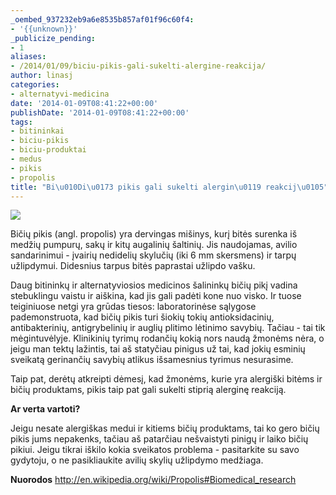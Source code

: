 ```yaml
---
_oembed_937232eb9a6e8535b857af01f96c60f4:
- '{{unknown}}'
_publicize_pending:
- 1
aliases:
- /2014/01/09/biciu-pikis-gali-sukelti-alergine-reakcija/
author: linasj
categories:
- alternatyvi-medicina
date: '2014-01-09T08:41:22+00:00'
publishDate: '2014-01-09T08:41:22+00:00'
tags:
- bitininkai
- biciu-pikis
- biciu-produktai
- medus
- pikis
- propolis
title: "Bi\u010Di\u0173 pikis gali sukelti alergin\u0119 reakcij\u0105"
---
```

![](http://farm4.staticflickr.com/3775/11770689673_2b378386c3_z.jpg)

Bičių pikis (angl. propolis) yra dervingas mišinys, kurį bitės surenka iš medžių pumpurų, sakų ir kitų augalinių šaltinių. Jis naudojamas, avilio sandarinimui - įvairių nedidelių skylučių (iki 6 mm skersmens) ir tarpų užlipdymui. Didesnius tarpus bitės paprastai užlipdo vašku.

Daug bitininkų ir alternatyviosios medicinos šalininkų bičių pikį vadina stebuklingu vaistu ir aiškina, kad jis gali padėti kone nuo visko. Ir tuose teiginiuose netgi yra grūdas tiesos: laboratorinėse sąlygose pademonstruota, kad bičių pikis turi šiokių tokių antioksidacinių, antibakterinių, antigrybelinių ir auglių plitimo lėtinimo savybių. Tačiau - tai tik mėgintuvėlyje. Klinikinių tyrimų rodančių kokią nors naudą žmonėms nėra, o jeigu man tektų lažintis, tai aš statyčiau pinigus už tai, kad jokių esminių sveikatą gerinančių savybių atlikus išsamesnius tyrimus nesurasime.

Taip pat, derėtų atkreipti dėmesį, kad žmonėms, kurie yra alergiški bitėms ir bičių produktams, pikis taip pat gali sukelti stiprią alerginę reakciją.

**Ar verta vartoti?**

Jeigu nesate alergiškas medui ir kitiems bičių produktams, tai ko gero bičių pikis jums nepakenks, tačiau aš patarčiau nešvaistyti pinigų ir laiko bičių pikiui. Jeigu tikrai iškilo kokia sveikatos problema - pasitarkite su savo gydytoju, o ne pasikliaukite avilių skylių užlipdymo medžiaga.

**Nuorodos**
<http://en.wikipedia.org/wiki/Propolis#Biomedical_research>
